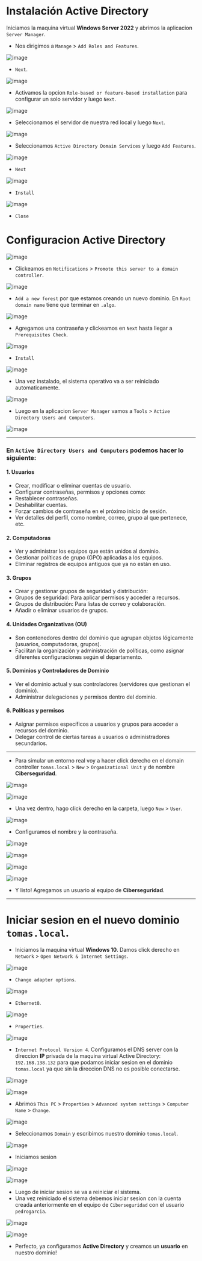 # Instalación Active Directory

Iniciamos la maquina virtual **Windows Server 2022** y abrimos la aplicacion `Server Manager`.

- Nos dirigimos a `Manage` > `Add Roles and Features`.

![image](https://github.com/user-attachments/assets/02d3e019-9f22-4681-bd64-f3ff3dfb6b3e)

- `Next`.

![image](https://github.com/user-attachments/assets/54ec5b9a-dec9-43ab-8d87-564bc090e95a)

- Activamos la opcion `Role-based or feature-based installation` para configurar un solo servidor y luego `Next`.

![image](https://github.com/user-attachments/assets/e769a2a4-b828-44b3-8813-522f5249e55f)

- Seleccionamos el servidor de nuestra red local y luego `Next`.

![image](https://github.com/user-attachments/assets/34b56745-020b-4c67-8ad7-23d9b40379ea)

- Seleccionamos `Active Directory Domain Services` y luego `Add Features`.

![image](https://github.com/user-attachments/assets/16c267b4-6aa4-4c29-bee9-cff0179a6e6e)

- `Next`

![image](https://github.com/user-attachments/assets/dd1b2668-6118-4a15-aab6-435f27915de7)

- `Install`

![image](https://github.com/user-attachments/assets/22977645-5f6d-4525-954d-727b8858f129)

- `Close`

# Configuracion Active Directory
  
![image](https://github.com/user-attachments/assets/736db7f8-03f1-4bb3-bf71-a74d999cf2da)

- Clickeamos en `Notifications` > `Promote this server to a domain controller`.

![image](https://github.com/user-attachments/assets/d5dcc32b-b944-418d-8f71-9e1b600b20e0)

- `Add a new forest` por que estamos creando un nuevo dominio. En `Root domain name` tiene que terminar en `.algo`. 

![image](https://github.com/user-attachments/assets/2c7c49d7-5a68-4649-b192-9a152a81f77a)

- Agregamos una contraseña y clickeamos en `Next` hasta llegar a `Prerequisites Check`.

![image](https://github.com/user-attachments/assets/1c035bdb-cb56-4bfa-a55c-d912364661b2)

- `Install`

![image](https://github.com/user-attachments/assets/dd1c3dae-471e-4c9b-8af5-bd50ee85862c)

- Una vez instalado, el sistema operativo va a ser reiniciado automaticamente.

![image](https://github.com/user-attachments/assets/dc657504-223f-4931-addc-54476b6204ab)

- Luego en la aplicacion `Server Manager` vamos a `Tools` > `Active Directory Users and Computers`.

![image](https://github.com/user-attachments/assets/ed13db5e-8c7b-4329-b30d-46886d25e841)

---

### En **`Active Directory Users and Computers`** podemos hacer lo siguiente:

#### 1. Usuarios
- Crear, modificar o eliminar cuentas de usuario.
- Configurar contraseñas, permisos y opciones como:
- Restablecer contraseñas.
- Deshabilitar cuentas.
- Forzar cambios de contraseña en el próximo inicio de sesión.
- Ver detalles del perfil, como nombre, correo, grupo al que pertenece, etc.

#### 2. Computadoras
- Ver y administrar los equipos que están unidos al dominio.
- Gestionar políticas de grupo (GPO) aplicadas a los equipos.
- Eliminar registros de equipos antiguos que ya no están en uso.

#### 3. Grupos
- Crear y gestionar grupos de seguridad y distribución:
- Grupos de seguridad: Para aplicar permisos y acceder a recursos.
- Grupos de distribución: Para listas de correo y colaboración.
- Añadir o eliminar usuarios de grupos.

#### 4. Unidades Organizativas (OU)
- Son contenedores dentro del dominio que agrupan objetos lógicamente (usuarios, computadoras, grupos).
- Facilitan la organización y administración de políticas, como asignar diferentes configuraciones según el departamento.

#### 5. Dominios y Controladores de Dominio
- Ver el dominio actual y sus controladores (servidores que gestionan el dominio).
- Administrar delegaciones y permisos dentro del dominio.

#### 6. Políticas y permisos
- Asignar permisos específicos a usuarios y grupos para acceder a recursos del dominio.
- Delegar control de ciertas tareas a usuarios o administradores secundarios.

---

- Para simular un entorno real voy a hacer click derecho en el domain controller `tomas.local` > `New` > `Organizational Unit` y de nombre **Ciberseguridad**.

![image](https://github.com/user-attachments/assets/78355bb8-f8aa-4044-b3e5-5b0b6a7d3982)

![image](https://github.com/user-attachments/assets/3944cac1-5501-4019-bc8b-34907084f73c)

- Una vez dentro, hago click derecho en la carpeta, luego `New` > `User`.

![image](https://github.com/user-attachments/assets/68686db4-ea13-4c11-9d6e-2aed8603df6f)

- Configuramos el nombre y la contraseña.

![image](https://github.com/user-attachments/assets/348acdf7-f194-424b-afa0-39228c224cab)

![image](https://github.com/user-attachments/assets/0dbefa9d-b962-4f5e-ab0a-e63df90ae219)

![image](https://github.com/user-attachments/assets/90e9af03-cd4c-493f-985d-c107d4de04c0)

![image](https://github.com/user-attachments/assets/559a6736-b29c-42b1-a3d2-07386fad5ada)


- Y listo! Agregamos un usuario al equipo de **Ciberseguridad**.

---

# Iniciar sesion en el nuevo dominio `tomas.local`.

- Iniciamos la maquina virtual **Windows 10**. Damos click derecho en `Network` > `Open Network & Internet Settings`.

![image](https://github.com/user-attachments/assets/d585dce3-d3ce-49d9-9935-41a0df5efc28)

-  `Change adapter options`.

![image](https://github.com/user-attachments/assets/dab04f4c-3bad-4592-84b9-bf9edc489761)

- `Ethernet0`.

![image](https://github.com/user-attachments/assets/fae9f129-2b18-4eeb-b089-90175e340349)

- `Properties`.

![image](https://github.com/user-attachments/assets/a74b4ce8-c492-4da0-b3f6-ca9b796e802f)

- `Internet Protocol Version 4`. Configuramos el DNS server con la direccion **IP** privada de la maquina virtual Active Directory: `192.168.138.132` para que podamos iniciar sesion en el dominio `tomas.local` ya que sin la direccion DNS no es posible conectarse.

![image](https://github.com/user-attachments/assets/3aae3a29-e686-4884-806e-5090762beda9)

![image](https://github.com/user-attachments/assets/f132be58-f24a-4541-9902-43bceb629dd5)

- Abrimos `This PC` > `Properties` > `Advanced system settings` > `Computer Name` > `Change`.

![image](https://github.com/user-attachments/assets/1cfb3c1a-8eee-4f4f-ba82-f38901790c93)

- Seleccionamos `Domain` y escribimos nuestro dominio `tomas.local`.

![image](https://github.com/user-attachments/assets/6313d674-91af-423c-bd67-502ab112be35)

- Iniciamos sesion

![image](https://github.com/user-attachments/assets/0dc92551-c54c-4c2b-94be-a43f1c675c17)

![image](https://github.com/user-attachments/assets/93f8541c-90c7-4298-80e0-2af2a20413c5)

- Luego de iniciar sesion se va a reiniciar el sistema.
- Una vez reiniciado el sistema debemos iniciar sesion con la cuenta creada anteriormente en el equipo de `Ciberseguridad` con el usuario `pedrogarcia`.

![image](https://github.com/user-attachments/assets/5099c4a2-78ea-4ec4-b585-4ea79c9df0b5)

![image](https://github.com/user-attachments/assets/8ddc4db2-5d0e-4bfa-a007-ffff86f0ebfe)

- Perfecto, ya configuramos **Active Directory** y creamos un **usuario** en nuestro dominio!



















 






































